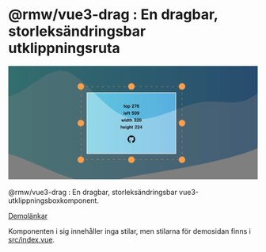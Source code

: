 # @rmw/vue3-drag : En dragbar, storleksändringsbar utklippningsruta

![](https://raw.githubusercontent.com/rmw-lib/vue3-drag/master/demo.webp)

@rmw/vue3-drag : En dragbar, storleksändringsbar vue3-utklippningsboxkomponent.

[Demolänkar](https://rmw-lib.github.io/vue3-drag/)

Komponenten i sig innehåller inga stilar, men stilarna för demosidan finns i [src/index.vue](https://github.com/rmw-lib/vue3-drag/blob/master/src/index.vue).